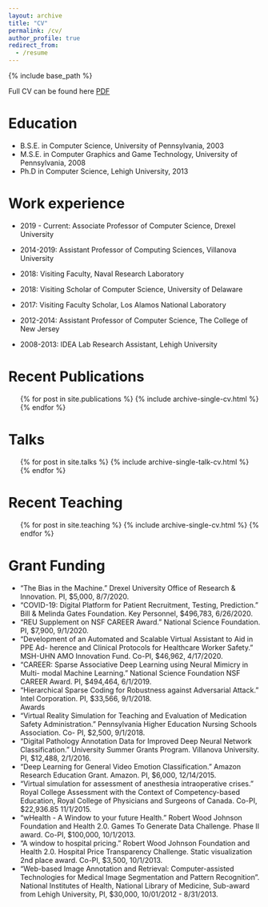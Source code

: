 ```yaml
---
layout: archive
title: "CV"
permalink: /cv/
author_profile: true
redirect_from:
  - /resume
---
```


{% include base_path %}

Full CV can be found here [PDF](https://edk208.github.io/files/edwardkimCV2020.pdf)

Education
======
* B.S.E. in Computer Science,  University of Pennsylvania, 2003
* M.S.E. in Computer Graphics and Game Technology, University of Pennsylvania, 2008
* Ph.D in Computer Science, Lehigh University, 2013

Work experience
======
* 2019 - Current: Associate Professor of Computer Science, Drexel University
<!--  * Conduct research in the area of Computer Vision, Neuro-Inspired Machine Learning, Sparse Coding, and Neural Networks. -->

* 2014-2019: Assistant Professor of Computing Sciences, Villanova University
<!--  * Conduct research in the area of Computer Vision, Machine Learning, Sparse Coding, Computer Graphics, Artificial Intelligence, and Simulation. -->
  
* 2018: Visiting Faculty, Naval Research Laboratory 
<!--  * Visiting Faculty in the Navy Center for Applied Research in AI sponsored by the Office of Naval Research. Conduct research in Artificial Intelligence, Robotics, and Sparse Coding.-->
 
* 2018: Visiting Scholar of Computer Science, University of Delaware
<!--  * Visiting Scholar in the Department of Computer and Information Sciences. Con- ducted research in Multimodal Deep Learning for Accessibility.-->

* 2017: Visiting Faculty Scholar, Los Alamos National Laboratory
<!--  * Visiting Faculty Program sponsored by the Department of Energy Office of Science. Conduct research in Biologically Inspired Neural Networks.-->

* 2012-2014: Assistant Professor of Computer Science, The College of New Jersey
<!--  * Tenure-Track Assistant Professor of Computer Science and Interactive Multimedia Joint appointment in Computer Science and Interactive Multimedia. Conduct research in the area of Computer Vision, Computer Graphics, Artificial Intelligence, and Game Technology.-->

* 2008-2013: IDEA Lab Research Assistant, Lehigh University

Recent Publications
======
  <ul>{% for post in site.publications %}
    {% include archive-single-cv.html %}
  {% endfor %}</ul>
  
Talks
======
  <ul>{% for post in site.talks %}
    {% include archive-single-talk-cv.html %}
  {% endfor %}</ul>
  
Recent Teaching
======
  <ul>{% for post in site.teaching %}
    {% include archive-single-cv.html %}
  {% endfor %}</ul>

Grant Funding
======
* “The Bias in the Machine.” Drexel University Office of Research & Innovation. PI, $5,000, 8/7/2020.  
* “COVID-19: Digital Platform for Patient Recruitment, Testing, Prediction.” Bill & Melinda Gates Foundation. Key Personnel, $496,783, 6/26/2020.  
* “REU Supplement on NSF CAREER Award.” National Science Foundation. PI, $7,900, 9/1/2020.  
* “Development of an Automated and Scalable Virtual Assistant to Aid in PPE Ad- herence and Clinical Protocols for Healthcare Worker Safety.” MSH-UHN AMO Innovation Fund. Co-PI, $46,962, 4/17/2020.  
* “CAREER: Sparse Associative Deep Learning using Neural Mimicry in Multi- modal Machine Learning.” National Science Foundation NSF CAREER Award. PI, $494,464, 6/1/2019.  
* “Hierarchical Sparse Coding for Robustness against Adversarial Attack.” Intel Corporation. PI, $33,566, 9/1/2018.  
 Awards
* “Virtual Reality Simulation for Teaching and Evaluation of Medication Safety Administration.” Pennsylvania Higher Education Nursing Schools Association. Co- PI, $2,500, 9/1/2018.  
* “Digital Pathology Annotation Data for Improved Deep Neural Network Classification.” University Summer Grants Program. Villanova University. PI, $12,488, 2/1/2016.  
* “Deep Learning for General Video Emotion Classification.” Amazon Research Education Grant. Amazon. PI, $6,000, 12/14/2015.  
* “Virtual simulation for assessment of anesthesia intraoperative crises.” Royal College Assessment with the Context of Competency-based Education, Royal College of Physicians and Surgeons of Canada. Co-PI, $22,936.85 11/1/2015.  
* “wHealth - A Window to your future Health.” Robert Wood Johnson Foundation and Health 2.0. Games To Generate Data Challenge. Phase II award. Co-PI, $100,000, 10/1/2013.  
* “A window to hospital pricing.” Robert Wood Johnson Foundation and Health 2.0. Hospital Price Transparency Challenge. Static visualization 2nd place award. Co-PI, $3,500, 10/1/2013.  
* “Web-based Image Annotation and Retrieval: Computer-assisted Technologies for Medical Image Segmentation and Pattern Recognition”. National Institutes of Health, National Library of Medicine, Sub-award from Lehigh University, PI, $30,000, 10/01/2012 - 8/31/2013.  
  
